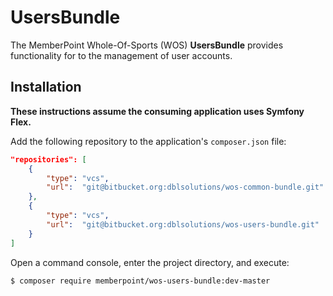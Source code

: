 UsersBundle
==

The MemberPoint Whole-Of-Sports (WOS) **UsersBundle** provides functionality
for to the management of user accounts.

Installation
--

**These instructions assume the consuming application uses Symfony Flex.**

Add the following repository to the application's `composer.json` file:

```json
"repositories": [
    {
        "type": "vcs",
        "url":  "git@bitbucket.org:dblsolutions/wos-common-bundle.git"
    },
    {
        "type": "vcs",
        "url":  "git@bitbucket.org:dblsolutions/wos-users-bundle.git"
    }
]
```

Open a command console, enter the project directory, and execute:

```console
$ composer require memberpoint/wos-users-bundle:dev-master
```
